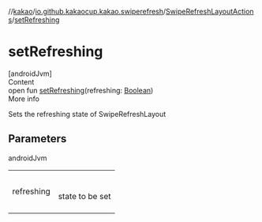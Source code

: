//[kakao](../../../index.md)/[io.github.kakaocup.kakao.swiperefresh](../index.md)/[SwipeRefreshLayoutActions](index.md)/[setRefreshing](set-refreshing.md)



# setRefreshing  
[androidJvm]  
Content  
open fun [setRefreshing](set-refreshing.md)(refreshing: [Boolean](https://kotlinlang.org/api/latest/jvm/stdlib/kotlin/-boolean/index.html))  
More info  


Sets the refreshing state of SwipeRefreshLayout



## Parameters  
  
androidJvm  
  
| | |
|---|---|
| <a name="io.github.kakaocup.kakao.swiperefresh/SwipeRefreshLayoutActions/setRefreshing/#kotlin.Boolean/PointingToDeclaration/"></a>refreshing| <a name="io.github.kakaocup.kakao.swiperefresh/SwipeRefreshLayoutActions/setRefreshing/#kotlin.Boolean/PointingToDeclaration/"></a><br><br>state to be set<br><br>|
  
  



